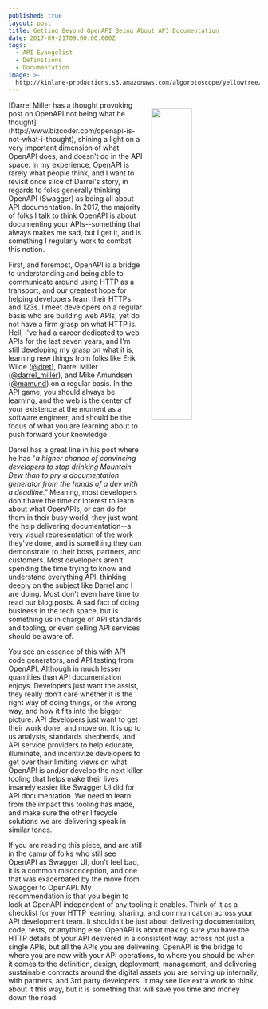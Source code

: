 ```yaml
---
published: true
layout: post
title: Getting Beyond OpenAPI Being About API Documentation
date: 2017-09-21T09:00:00.000Z
tags:
  - API Evangelist
  - Definitions
  - Documentation
image: >-
  http://kinlane-productions.s3.amazonaws.com/algorotoscope/yellowtree/clean_view/file-00_00_50_85.jpg
---
```

<p><img src="http://kinlane-productions.s3.amazonaws.com/algorotoscope/yellowtree/clean_view/file-00_00_50_85.jpg" align="right" width="40%" style="padding: 15px;" /></p>[Darrel Miller has a thought provoking post on OpenAPI not being what he thought](http://www.bizcoder.com/openapi-is-not-what-i-thought), shining a light on a very important dimension of what OpenAPI does, and doesn't do in the API space. In my experience, OpenAPI is rarely what people think, and I want to revisit once slice of Darrel's story, in regards to folks generally thinking OpenAPI (Swagger) as being all about API documentation. In 2017, the majority of folks I talk to think OpenAPI is about documenting your APIs--something that always makes me sad, but I get it, and is something I regularly work to combat this notion.

First, and foremost, OpenAPI is a bridge to understanding and being able to communicate around using HTTP as a transport, and our greatest hope for helping developers learn their HTTPs and 123s. I meet developers on a regular basis who are building web APIs, yet do not have a firm grasp on what HTTP is. Hell, I've had a career dedicated to web APIs for the last seven years, and I'm still developing my grasp on what it is, learning new things from folks like Erik Wilde ([@dret](https://twitter.com/dret)), Darrel Miller ([@darrel_miller](https://twitter.com/darrel_miller)), and Mike Amundsen ([@mamund](https://twitter.com/mamund)) on a regular basis. In the API game, you should always be learning, and the web is the center of your existence at the moment as a software engineer, and should be the focus of what you are learning about to push forward your knowledge.

Darrel has a great line in his post where he has "_a higher chance of convincing developers to stop drinking Mountain Dew than to pry a documentation generator from the hands of a dev with a deadline."_ Meaning, most developers don't have the time or interest to learn about what OpenAPIs, or can do for them in their busy world, they just want the help delivering documentation--a very visual representation of the work they've done, and is something they can demonstrate to their boss, partners, and customers. Most developers aren't spending the time trying to know and understand everything API, thinking deeply on the subject like Darrel and I are doing. Most don't even have time to read our blog posts. A sad fact of doing business in the tech space, but is something us in charge of API standards and tooling, or even selling API services should be aware of.

You see an essence of this with API code generators, and API testing from OpenAPI. Although in much lesser quantities than API documentation enjoys. Developers just want the assist, they really don't care whether it is the right way of doing things, or the wrong way, and how it fits into the bigger picture. API developers just want to get their work done, and move on. It is up to us analysts, standards shepherds, and API service providers to help educate, illuminate, and incentivize developers to get over their limiting views on what OpenAPI is and/or develop the next killer tooling that helps make their lives insanely easier like Swagger UI did for API documentation. We need to learn from the impact this tooling has made, and make sure the other lifecycle solutions we are delivering speak in similar tones.

If you are reading this piece, and are still in the camp of folks who still see OpenAPI as Swagger UI, don't feel bad, it is a common misconception, and one that was exacerbated by the move from Swagger to OpenAPI. My recommendation is that you begin to look at OpenAPI independent of any tooling it enables. Think of it as a checklist for your HTTP learning, sharing, and communication across your API development team. It shouldn't be just about delivering documentation, code, tests, or anything else. OpenAPI is about making sure you have the HTTP details of your API delivered in a consistent way, across not just a single APIs, but all the APIs you are delivering. OpenAPI is the bridge to where you are now with your API operations, to where you should be when it comes to the definition, design, deployment, management, and delivering sustainable contracts around the digital assets you are serving up internally, with partners, and 3rd party developers. It may see like extra work to think about it this way, but it is something that will save you time and money down the road.